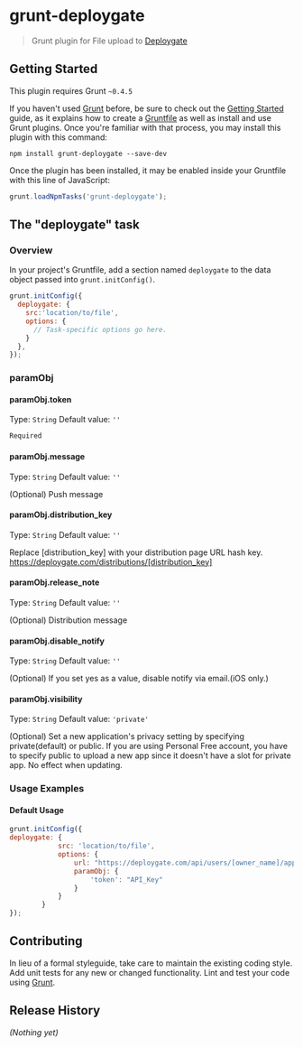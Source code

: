 # grunt-deploygate

> Grunt plugin for File upload to [Deploygate](http://deploygate.com/)

## Getting Started
This plugin requires Grunt `~0.4.5`

If you haven't used [Grunt](http://gruntjs.com/) before, be sure to check out the [Getting Started](http://gruntjs.com/getting-started) guide, as it explains how to create a [Gruntfile](http://gruntjs.com/sample-gruntfile) as well as install and use Grunt plugins. Once you're familiar with that process, you may install this plugin with this command:

```shell
npm install grunt-deploygate --save-dev
```

Once the plugin has been installed, it may be enabled inside your Gruntfile with this line of JavaScript:

```js
grunt.loadNpmTasks('grunt-deploygate');
```

## The "deploygate" task

### Overview
In your project's Gruntfile, add a section named `deploygate` to the data object passed into `grunt.initConfig()`.

```js
grunt.initConfig({
  deploygate: {
    src:'location/to/file',
    options: {
      // Task-specific options go here.
    }
  },
});
```

### paramObj

#### paramObj.token
Type: `String`
Default value: `''`
```css
Required
```
#### paramObj.message
Type: `String`
Default value: `''`

(Optional) Push message

#### paramObj.distribution_key
Type: `String`
Default value: `''`

Replace [distribution_key] with your distribution page URL hash key.
https://deploygate.com/distributions/[distribution_key]

#### paramObj.release_note
Type: `String`
Default value: `''`

(Optional) Distribution message

#### paramObj.disable_notify
Type: `String`
Default value: `''`

(Optional) If you set yes as a value, disable notify via email.(iOS only.)

#### paramObj.visibility
Type: `String`
Default value: `'private'`

(Optional) Set a new application's privacy setting by specifying private(default) or public. If you are using Personal Free account, you have to specify public to upload a new app since it doesn't have a slot for private app. No effect when updating.

### Usage Examples

#### Default Usage

```js
grunt.initConfig({
deploygate: {
            src: 'location/to/file',
            options: {
                url: "https://deploygate.com/api/users/[owner_name]/apps",
                paramObj: {
                    'token': "API_Key"
                }
            }
        }
});
```

## Contributing
In lieu of a formal styleguide, take care to maintain the existing coding style. Add unit tests for any new or changed functionality. Lint and test your code using [Grunt](http://gruntjs.com/).

## Release History
_(Nothing yet)_
